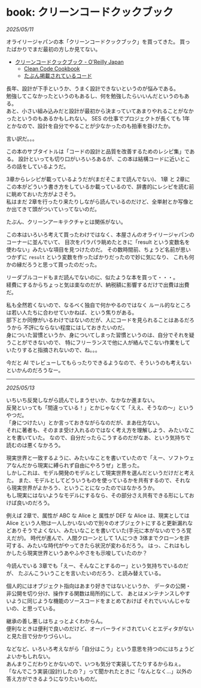 # book: クリーンコードクックブック

_2025/05/11_

オライリージャパンの本「クリーンコードクックブック」を買ってきた。
買ったばかりでまだ最初の方しか見てない。

* [クリーンコードクックブック - O'Reilly Japan](https://www.oreilly.co.jp/books/9784814400973/)
  * [Clean Code Cookbook](https://cleancodecookbook.com/)
  * [たぶん掲載されているコード](https://github.com/mcsee/clean-code-cookbook/tree/main/Code)

長年、設計が下手というか、うまく設計できないというのが悩みである。  
勉強してこなかったというのもあるし、何を勉強したらいいんだというのもある。  
あと、小さい組み込みだと設計が最初から決まっていてあまりやれることがなかったというのもあるかもしれない。
SES の仕事でプロジェクトが長くても 1年とかなので、設計を自分でやることが少なかったのも拍車を掛けたか。

言い訳だ。。。

この本のサブタイトルは「コードの設計と品質を改善するためのレシピ集」である。
設計といっても切り口がいろいろあるが、この本は結構コードに近いところの話をしているようだ。

3章からレシピが載っているようだが(まだそこまで読んでない)、
1章 と 2章にこの本がどういう書き方をしているか載っているので、辞書的にレシピを読む前に眺めておいた方がよさそう。  
私はまだ 2章を行ったり来たりしながら読んでいるのだけど、全単射とか写像とか出てきて頭がついていってないのだ。

たぶん、クリーンアーキテクチャとは関係がない。

この本はいろいろ考えて買ったわけではなく、本屋さんのオライリージャパンのコーナーに並んでいて、
目次をパラパラ眺めたときに「result という変数名を使わない」みたいな項目を見つけたのだ。
その数時間前、ちょうど名前が思いつかずに `result` という変数を作ったばかりだったので妙に気になり、
これも何かの縁だろうと思って買ったのだった。

リーダブルコードもまだ読んでないのに、似たような本を買って・・・。  
経費にするからちょっと気は楽なのだが、納税額に影響するだけで出費は出費だ。

私も全然若くないので、なるべく独自で何かやるのではなく
ルール的なところは若い人たちに合わせていかねば、という焦りがある。  
部下とか同僚がいるわけではないのだが、人にコードを見られることはあるだろうから
不評にならない程度にはしておきたいのだ。  
身についた習慣というか、身についてしまった習慣というのは、自分でそれを疑うことができないので、
特にフリーランスで他に人が絡んでこない作業をしていたりすると指摘されないので、ね。。。

今だと AI でレビューしてもらったりできるようなので、そういうのも考えないといかんのだろうなー。

----

_2025/05/13_

いちいち反発しながら読んでしまうせいか、なかなか進まない。  
反発といっても「間違っている！」とかじゃなくて「ええ、そうなの～」というやつだ。  
「身につけたい」とか言っておきながらなのだが、まあ仕方ない。  
それに著者も、そのまま受け入れるのではなく考え方を理解しよう、みたいなことを書いていた。
なので、自分だったらこうするのだがなあ、という気持ちで読むのは悪くなかろう。

現実世界と一致するように、みたいなことを書いていたので「えー、ソフトウェアなんだから現実に縛られず自由にやろうぜ」と思った。  
しかしこれは、モデル開発のモデルとして現実世界を選んだというだけだと考えた。
また、モデルとしてどういうものを使っているかを共有するので、それなら現実世界がよかろう、ということになったのではなかろうか。  
もし現実にはないようなモデルにするなら、その部分さえ共有できる形にしておけば良いのだろう。

例えば 2章で、属性が ABC な Alice と 属性が DEF な Alice は、現実としては Alice という人物は一人しかいないので別々のオブジェクトにすると更新漏れなどありそうでよくない、みたいなことを書いていた(手元に本がないのでうろ覚えだが)。
時代が進んで、人間クローンとして 1人につき 3体までクローンを許可する、みたいな時代がやってきたら状況が変わるだろう。
はっ、これはもしかしたら現実世界というあやふやさをも示唆していたのか？

今読んでいる 3章でも「えー、そんなことするのー」という気持ちでいるのだが、
たぶんこういうことを言いたいのだろう、と読み替えている。  

個人的にはオブジェクト指向はあまり好きではないというか、
データの公開・非公開を切り分け、操作する関数は局所的にして、
あとはメンテナンスしやすいように同じような機能のソースコードをまとめておけば
それでいいんじゃないの、と思っている。

継承の善し悪しはちょっとよくわからん。  
便利なときは便利で良いのだけど、オーバーライドされていくとエディタがないと見た目で分かりづらいし。

などなど、いろいろ考えながら「自分はこう」という意思を持つのにはちょうどよいかもしれない。  
あんまりこだわりとかないので、いつも気分で実装してたりするからねぇ。
「なんでこう実装(設計)したの？」って聞かれたときに「なんとなく...」以外の答え方ができるようになりたいものだ。

